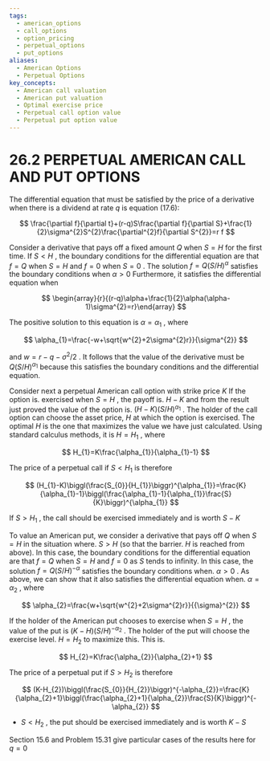 ```yaml
---
tags:
  - american_options
  - call_options
  - option_pricing
  - perpetual_options
  - put_options
aliases:
  - American Options
  - Perpetual Options
key_concepts:
  - American call valuation
  - American put valuation
  - Optimal exercise price
  - Perpetual call option value
  - Perpetual put option value
---
```


# 26.2  PERPETUAL AMERICAN CALL AND PUT OPTIONS  

The differential equation that must be satisfied by the price of a derivative when there is a dividend at rate $q$ is equation (17.6):  

$$
\frac{\partial f}{\partial t}+(r-q)S\frac{\partial f}{\partial S}+\frac{1}{2}\sigma^{2}S^{2}\frac{\partial^{2}f}{\partial S^{2}}=r f
$$  

Consider a derivative that pays off a fixed amount $Q$ when $S=H$ for the first time. If $S<H$ , the boundary conditions for the differential equation are that $f=Q$ when $S=H$ and $f=0$ when $S=0$ . The solution $f=Q(S/H)^{\alpha}$ satisfies the boundary conditions when $\alpha>0$ Furthermore, it satisfies the differential equation when  

$$
\begin{array}{r}{(r-q)\alpha+\frac{1}{2}\alpha(\alpha-1)\sigma^{2}=r}\end{array}
$$  

The positive solution to this equation is $\alpha=\alpha_{1}$ , where  

$$
\alpha_{1}=\frac{-w+\sqrt{w^{2}+2\sigma^{2}r}}{\sigma^{2}}
$$  

and $w=r-q-\sigma^{2}/2$ . It follows that the value of the derivative must be $Q(S/H)^{\alpha_{1}}$ because this satisfies the boundary conditions and the differential equation.  

Consider next a perpetual American call option with strike price $K$ If the option is. exercised when $S=H$ , the payoff is. $H-K$ and from the result just proved the value of the option is. $(H-K)(S/H)^{\alpha_{1}}$ . The holder of the call option can choose the asset price, $H$ at which the option is exercised. The optimal $H$ is the one that maximizes the value we have just calculated. Using standard calculus methods, it is $H=H_{1}$ , where  

$$
H_{1}=K\frac{\alpha_{1}}{\alpha_{1}-1}
$$  

The price of a perpetual call if $S<H_{1}$ is therefore  

$$
(H_{1}-K)\biggl(\frac{S_{0}}{H_{1}}\biggr)^{\alpha_{1}}=\frac{K}{\alpha_{1}-1}\biggl(\frac{\alpha_{1}-1}{\alpha_{1}}\frac{S}{K}\biggr)^{\alpha_{1}}
$$  

If $S>H_{1}$ , the call should be exercised immediately and is worth $S-K$  

To value an American put, we consider a derivative that pays off $Q$ when $S=H$ in the situation where. $S>H$ (so that the barrier. $H$ is reached from above). In this case, the boundary conditions for the differential equation are that $f=Q$ when $S=H$ and $f=0$ as $S$ tends to infinity. In this case, the solution $f=Q(S/H)^{-\alpha}$ satisfies the boundary conditions when. $\alpha>0$ . As above, we can show that it also satisfies the differential equation when. $\alpha=\alpha_{2}$ , where  

$$
\alpha_{2}=\frac{w+\sqrt{w^{2}+2\sigma^{2}r}}{{\sigma}^{2}}
$$  

If the holder of the American put chooses to exercise when $S=H$ , the value of the put is $(K-H)(S/H)^{-\alpha_{2}}$ . The holder of the put will choose the exercise level. $H=H_{2}$ to maximize this. This is.  

$$
H_{2}=K\frac{\alpha_{2}}{\alpha_{2}+1}
$$  

The price of a perpetual put if $S>H_{2}$ is therefore  

$$
(K-H_{2})\biggl(\frac{S_{0}}{H_{2}}\biggr)^{-\alpha_{2}}=\frac{K}{\alpha_{2}+1}\biggl(\frac{\alpha_{2}+1}{\alpha_{2}}\frac{S}{K}\biggr)^{-\alpha_{2}}
$$  

+ $S<H_{2}$ , the put should be exercised immediately and is worth $K-S$  

Section 15.6 and Problem 15.31 give particular cases of the results here for $q=0$  
